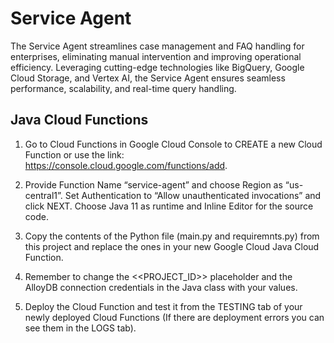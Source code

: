 # Service Agent
The Service Agent streamlines case management and FAQ handling for enterprises, eliminating manual intervention and improving operational efficiency. Leveraging cutting-edge technologies like BigQuery, Google Cloud Storage, and Vertex AI, the Service Agent ensures seamless performance, scalability, and real-time query handling.


## Java Cloud Functions

1. Go to Cloud Functions in Google Cloud Console to CREATE a new Cloud Function or use the link: https://console.cloud.google.com/functions/add. 

2. Provide Function Name “service-agent” and choose Region as “us-central1”. Set Authentication to “Allow unauthenticated invocations” and click NEXT. Choose Java 11 as runtime and Inline Editor for the source code.

3. Copy the contents of the Python file (main.py and requiremnts.py) from this project and replace the ones in your new Google Cloud Java Cloud Function.

4. Remember to change the <<PROJECT_ID>> placeholder and the AlloyDB connection credentials in the Java class with your values.

5. Deploy the Cloud Function and test it from the TESTING tab of your newly deployed Cloud Functions (If there are deployment errors you can see them in the LOGS tab).


